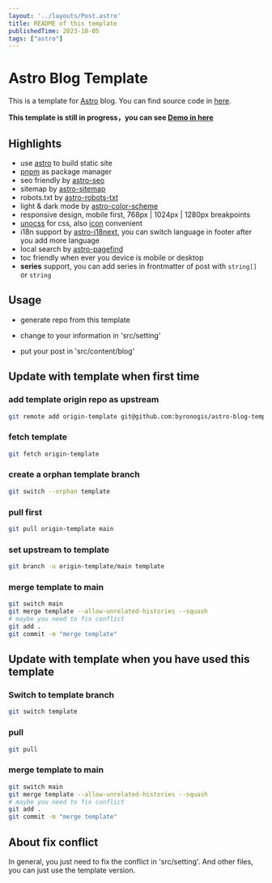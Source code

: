 ```yaml
---
layout: '../layouts/Post.astro'
title: README of this template
publishedTime: 2023-10-05
tags: ["astro"]
---
```


# Astro Blog Template

This is a template for [Astro](https://astro.build) blog.
You can find source code in [here](https://github.com/byronogis/astro-blog-template).

**This template is still in progress，you can see [Demo in here](https://astro.ucatch.me)**

## Highlights

- use [astro](https://astro.build) to build static site
- [pnpm](https://pnpm.io) as package manager
- seo friendly by [astro-seo](https://github.com/jonasmerlin/astro-seo)
- sitemap by [astro-sitemap](https://github.com/alextim/astro-lib/tree/main/packages/astro-sitemap)
- robots.txt by [astro-robots-txt](https://github.com/alextim/astro-lib/tree/main/packages/astro-robots-txt)
- light & dark mode by [astro-color-scheme](https://github.com/surjithctly/astro-color-scheme)
- responsive design, mobile first, 768px | 1024px | 1280px breakpoints
- [unocss](https://github.com/unocss/unocss) for css, also [icon](https://unocss.dev/presets/icons) convenient
- i18n support by [astro-i18next](https://github.com/yassinedoghri/astro-i18next), you can switch language in footer after you add more language
- local search by [astro-pagefind](https://github.com/shishkin/astro-pagefind)
- toc friendly when ever you device is mobile or desktop
- **series** support, you can add series in frontmatter of post with `string[]` or `string`

## Usage

- generate repo from this template

- change to your information in 'src/setting'

- put your post in 'src/content/blog'

## Update with template when first time

### add template origin repo as upstream

```bash
git remote add origin-template git@github.com:byronogis/astro-blog-template.git
```

### fetch template

```bash
git fetch origin-template
```

### create a orphan template branch

```bash
git switch --orphan template
```

### pull first

```bash
git pull origin-template main
```

### set upstream to template

```bash
git branch -u origin-template/main template
```

### merge template to main

```bash
git switch main
git merge template --allow-unrelated-histories --squash
# maybe you need to fix conflict
git add .
git commit -m "merge template"
```

## Update with template when you have used this template

### Switch to template branch

```bash
git switch template
```

### pull

```bash
git pull
```

### merge template to main

```bash
git switch main
git merge template --allow-unrelated-histories --squash
# maybe you need to fix conflict
git add .
git commit -m "merge template"
```

## About fix conflict

In general, you just need to fix the conflict in 'src/setting'.
And other files, you can just use the template version.
